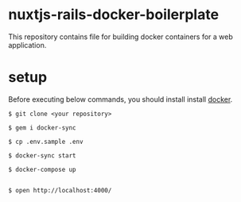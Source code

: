 # nuxtjs-rails-docker-boilerplate

This repository contains file for building docker containers for a web application.

# setup

Before executing below commands, you should install install [docker](https://www.docker.com/).

```
$ git clone <your repository>

$ gem i docker-sync

$ cp .env.sample .env

$ docker-sync start

$ docker-compose up


$ open http://localhost:4000/
```
